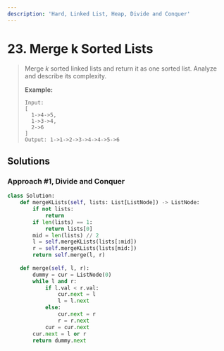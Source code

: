 ```yaml
---
description: 'Hard, Linked List, Heap, Divide and Conquer'
---
```


# 23. Merge k Sorted Lists

> Merge _k_ sorted linked lists and return it as one sorted list. Analyze and describe its complexity.
>
> **Example:**
>
> ```text
> Input:
> [
>   1->4->5,
>   1->3->4,
>   2->6
> ]
> Output: 1->1->2->3->4->4->5->6
> ```

## Solutions

### Approach \#1, Divide and Conquer

```python
class Solution:
    def mergeKLists(self, lists: List[ListNode]) -> ListNode:
        if not lists:
            return
        if len(lists) == 1:
            return lists[0]
        mid = len(lists) // 2
        l = self.mergeKLists(lists[:mid])
        r = self.mergeKLists(lists[mid:])
        return self.merge(l, r)
    
    def merge(self, l, r):
        dummy = cur = ListNode(0)
        while l and r:
            if l.val < r.val:
                cur.next = l
                l = l.next
            else:
                cur.next = r
                r = r.next
            cur = cur.next
        cur.next = l or r
        return dummy.next
```

